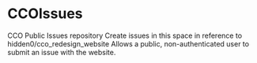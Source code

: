 # CCOIssues
CCO Public Issues repository
Create issues in this space in reference to hidden0/cco_redesign_website
Allows a public, non-authenticated user to submit an issue with the website.
